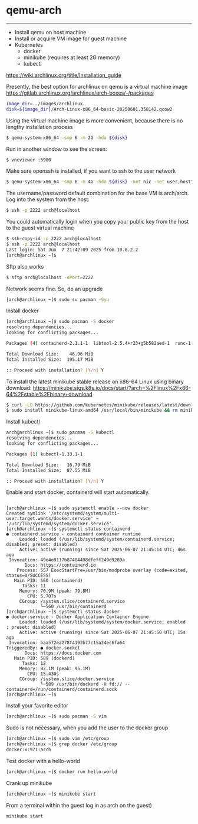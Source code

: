 # qemu-arch

---

- Install qemu on host machine
- Install or acquire VM image for guest machine
- Kubernetes
    - docker
    - minikube (requires at least 2G memory)
    - kubectl



https://wiki.archlinux.org/title/Installation_guide

Presently, the best option for archlinux on qemu is a virtual machine image https://gitlab.archlinux.org/archlinux/arch-boxes/-/packages


```bash
image_dir=../images/archlinux
disk=${image_dir}/Arch-Linux-x86_64-basic-20250601.358142.qcow2
```

Using the virtual machine image is more convenient, because there is no lengthy installation process
```bash
$ qemu-system-x86_64 -smp 6 -m 2G -hda ${disk}
```
Run in another window to see the screen:
```bash
$ vncviewer :5900
```
Make sure openssh is installed, if you want to ssh to the user network
```bash
$ qemu-system-x86_64 -smp 6 -m 4G -hda ${disk} -net nic -net user,hostfwd=tcp::2222-:22
```
The username/password default  combination for the base VM is arch/arch. Log into the system from the host:

```bash
$ ssh -p 2222 arch@localhost
```
You could automatically login when you copy your public key from the host to the guest virtual machine
```bash
$ ssh-copy-id -p 2222 arch@localhost
$ ssh -p 2222 arch@localhost
Last login: Sat Jun  7 21:42:09 2025 from 10.0.2.2
[arch@archlinux ~]$ 

```
Sftp also works

```bash
$ sftp arch@localhost -oPort=2222
```

Network seems fine. So, do an upgrade

```bash
[arch@archlinux ~]$ sudo su pacman -Syu
```


Install docker

```bash
[arch@archlinux ~]$ sudo pacman -S docker
resolving dependencies...
looking for conflicting packages...

Packages (4) containerd-2.1.1-1  libtool-2.5.4+r23+g5b582aed-1  runc-1.3.0-1  docker-1:28.2.0-1

Total Download Size:    46.96 MiB
Total Installed Size:  195.17 MiB

:: Proceed with installation? [Y/n] Y

```




To install the latest minikube stable release on x86-64 Linux using binary download:
https://minikube.sigs.k8s.io/docs/start/?arch=%2Flinux%2Fx86-64%2Fstable%2Fbinary+download
```bash
$ curl -LO https://github.com/kubernetes/minikube/releases/latest/download/minikube-linux-amd64
$ sudo install minikube-linux-amd64 /usr/local/bin/minikube && rm minikube-linux-amd64
```

Install kubectl

```bash
arch@archlinux ~]$ sudo pacman -S kubectl
resolving dependencies...
looking for conflicting packages...

Packages (1) kubectl-1.33.1-1

Total Download Size:   16.79 MiB
Total Installed Size:  87.55 MiB

:: Proceed with installation? [Y/n] Y
```
Enable and start docker, containerd will start automatically.

```

[arch@archlinux ~]$ sudo systemctl enable --now docker
Created symlink '/etc/systemd/system/multi-user.target.wants/docker.service' → '/usr/lib/systemd/system/docker.service'.
[arch@archlinux ~]$ systemctl status containerd
● containerd.service - containerd container runtime
     Loaded: loaded (/usr/lib/systemd/system/containerd.service; 
disabled; preset: disabled)
     Active: active (running) since Sat 2025-06-07 21:45:14 UTC; 46s ago
 Invocation: 49e4e0117b87484498dfeff249d9289a
       Docs: https://containerd.io
    Process: 557 ExecStartPre=/usr/bin/modprobe overlay (code=exited, status=0/SUCCESS)
   Main PID: 560 (containerd)
      Tasks: 11
     Memory: 70.9M (peak: 79.8M)
        CPU: 5.707s
     CGroup: /system.slice/containerd.service
             └─560 /usr/bin/containerd
[arch@archlinux ~]$ systemctl status docker
● docker.service - Docker Application Container Engine
     Loaded: loaded (/usr/lib/systemd/system/docker.service; enabled
; preset: disabled)
     Active: active (running) since Sat 2025-06-07 21:45:50 UTC; 15s ago
 Invocation: baa572ea278f4192b77c15a24ec6fa64
TriggeredBy: ● docker.socket
       Docs: https://docs.docker.com
   Main PID: 589 (dockerd)
      Tasks: 12
     Memory: 92.1M (peak: 95.1M)
        CPU: 15.430s
     CGroup: /system.slice/docker.service
             └─589 /usr/bin/dockerd -H fd:// --containerd=/run/containerd/containerd.sock
[arch@archlinux ~]$ 

```

Install your favorite editor

```bash
[arch@archlinux ~]$ sudo pacman -S vim
```
Sudo is not necessary, when you add the user to the docker group
```bash
[arch@archlinux ~]$ sudo vim /etc/group
[arch@archlinux ~]$ grep docker /etc/group
docker:x:971:arch
```


Test docker with a hello-world

```bash
[arch@archlinux ~]$ docker run hello-world
```

Crank up minikube
```bash
[arch@archlinux ~]$ minikube start
```





From a terminal within the guest log in as arch on the guest)

```bash
minikube start
``` 

